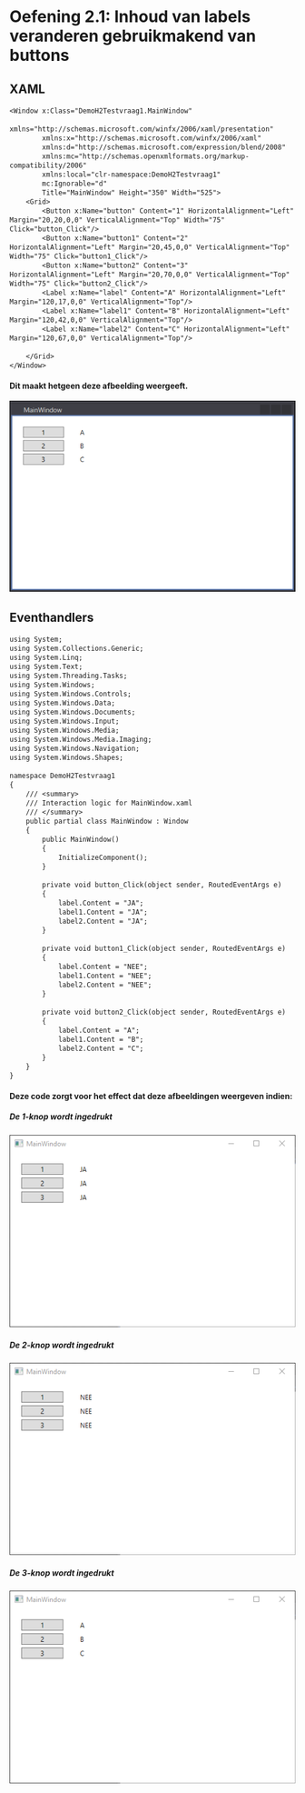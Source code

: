 # Oefening 2.1: Inhoud van labels veranderen gebruikmakend van buttons

## XAML

```
<Window x:Class="DemoH2Testvraag1.MainWindow"
        xmlns="http://schemas.microsoft.com/winfx/2006/xaml/presentation"
        xmlns:x="http://schemas.microsoft.com/winfx/2006/xaml"
        xmlns:d="http://schemas.microsoft.com/expression/blend/2008"
        xmlns:mc="http://schemas.openxmlformats.org/markup-compatibility/2006"
        xmlns:local="clr-namespace:DemoH2Testvraag1"
        mc:Ignorable="d"
        Title="MainWindow" Height="350" Width="525">
    <Grid>
        <Button x:Name="button" Content="1" HorizontalAlignment="Left" Margin="20,20,0,0" VerticalAlignment="Top" Width="75" Click="button_Click"/>
        <Button x:Name="button1" Content="2" HorizontalAlignment="Left" Margin="20,45,0,0" VerticalAlignment="Top" Width="75" Click="button1_Click"/>
        <Button x:Name="button2" Content="3" HorizontalAlignment="Left" Margin="20,70,0,0" VerticalAlignment="Top" Width="75" Click="button2_Click"/>
        <Label x:Name="label" Content="A" HorizontalAlignment="Left" Margin="120,17,0,0" VerticalAlignment="Top"/>
        <Label x:Name="label1" Content="B" HorizontalAlignment="Left" Margin="120,42,0,0" VerticalAlignment="Top"/>
        <Label x:Name="label2" Content="C" HorizontalAlignment="Left" Margin="120,67,0,0" VerticalAlignment="Top"/>

    </Grid>
</Window>
```
#### Dit maakt hetgeen deze afbeelding weergeeft.

![afbeelding](https://github.com/MathiasV-immalle/portfolio/blob/master/AfbeeldingenGithub/Oef2.1/2016-11-10%2021_30_51-DemoH2Testvraag1%20-%20Microsoft%20Visual%20Studio%20Scherm.png)

## Eventhandlers

```
using System;
using System.Collections.Generic;
using System.Linq;
using System.Text;
using System.Threading.Tasks;
using System.Windows;
using System.Windows.Controls;
using System.Windows.Data;
using System.Windows.Documents;
using System.Windows.Input;
using System.Windows.Media;
using System.Windows.Media.Imaging;
using System.Windows.Navigation;
using System.Windows.Shapes;

namespace DemoH2Testvraag1
{
    /// <summary>
    /// Interaction logic for MainWindow.xaml
    /// </summary>
    public partial class MainWindow : Window
    {
        public MainWindow()
        {
            InitializeComponent();
        }

        private void button_Click(object sender, RoutedEventArgs e)
        {
            label.Content = "JA";
            label1.Content = "JA";
            label2.Content = "JA";
        }

        private void button1_Click(object sender, RoutedEventArgs e)
        {
            label.Content = "NEE";
            label1.Content = "NEE";
            label2.Content = "NEE";
        }

        private void button2_Click(object sender, RoutedEventArgs e)
        {
            label.Content = "A";
            label1.Content = "B";
            label2.Content = "C";
        }
    }
}
```

#### Deze code zorgt voor het effect dat deze afbeeldingen weergeven indien:

##### De 1-knop wordt ingedrukt

![1](https://github.com/MathiasV-immalle/portfolio/blob/master/AfbeeldingenGithub/Oef2.1/2016-11-10%2020_55_15-MainWindow.png)

##### De 2-knop wordt ingedrukt

![2](https://github.com/MathiasV-immalle/portfolio/blob/master/AfbeeldingenGithub/Oef2.1/2016-11-10%2020_55_52-MainWindow.png)

##### De 3-knop wordt ingedrukt

![3](https://github.com/MathiasV-immalle/portfolio/blob/master/AfbeeldingenGithub/Oef2.1/2016-11-10%2020_54_16-MainWindow%20ABC%202.1.png)

